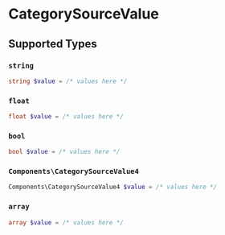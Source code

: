 # CategorySourceValue


## Supported Types

### `string`

```php
string $value = /* values here */
```

### `float`

```php
float $value = /* values here */
```

### `bool`

```php
bool $value = /* values here */
```

### `Components\CategorySourceValue4`

```php
Components\CategorySourceValue4 $value = /* values here */
```

### `array`

```php
array $value = /* values here */
```

